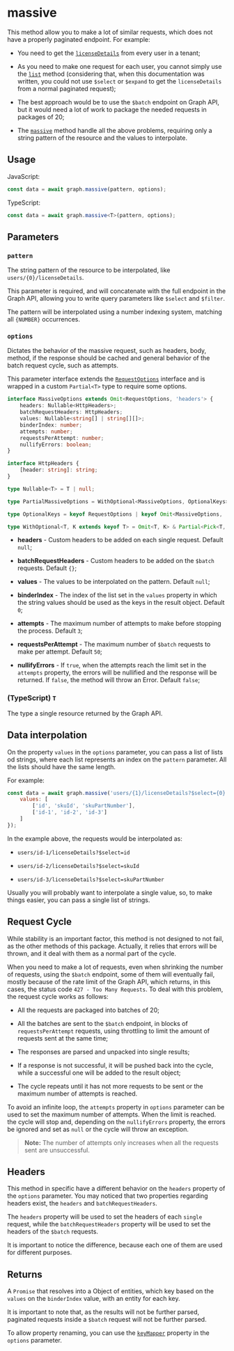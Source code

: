 # massive

This method allow you to make a lot of similar requests, which does not have a properly paginated endpoint. For example:

-   You need to get the [`licenseDetails`](https://docs.microsoft.com/en-us/graph/api/user-list-licensedetails) from every user in a tenant;

-   As you need to make one request for each user, you cannot simply use the [`list`](list.md) method (considering that, when this documentation was written, you could not use `$select` or `$expand` to get the `licenseDetails` from a normal paginated request);

-   The best approach would be to use the `$batch` endpoint on Graph API, but it would need a lot of work to package the needed requests in packages of 20;

-   The [`massive`](massive.md) method handle all the above problems, requiring only a string pattern of the resource and the values to interpolate.

## Usage

JavaScript:

```javascript
const data = await graph.massive(pattern, options);
```

TypeScript:

```typescript
const data = await graph.massive<T>(pattern, options);
```

## Parameters

### `pattern`

The string pattern of the resource to be interpolated, like `users/{0}/licenseDetails`.

This parameter is required, and will concatenate with the full endpoint in the Graph API, allowing you to write query parameters like `$select` and `$filter`.

The pattern will be interpolated using a number indexing system, matching all `{NUMBER}` occurrences.

### `options`

Dictates the behavior of the massive request, such as headers, body, method, if the response should be cached and general behavior of the batch request cycle, such as attempts.

This parameter interface extends the [`RequestOptions`](requestOptions.md) interface and is wrapped in a custom `Partial<T>` type to require some options.

```typescript
interface MassiveOptions extends Omit<RequestOptions, 'headers'> {
    headers: Nullable<HttpHeaders>;
    batchRequestHeaders: HttpHeaders;
    values: Nullable<string[] | string[][]>;
    binderIndex: number;
    attempts: number;
    requestsPerAttempt: number;
    nullifyErrors: boolean;
}

interface HttpHeaders {
    [header: string]: string;
}

type Nullable<T> = T | null;

type PartialMassiveOptions = WithOptional<MassiveOptions, OptionalKeys>;

type OptionalKeys = keyof RequestOptions | keyof Omit<MassiveOptions, 'values'>;

type WithOptional<T, K extends keyof T> = Omit<T, K> & Partial<Pick<T, K>>;
```

-   **headers** - Custom headers to be added on each single request. Default `null`;

-   **batchRequestHeaders** - Custom headers to be added on the `$batch` requests. Default `{}`;

-   **values** - The values to be interpolated on the pattern. Default `null`;

-   **binderIndex** - The index of the list set in the `values` property in which the string values should be used as the keys in the result object. Default `0`;

-   **attempts** - The maximum number of attempts to make before stopping the process. Default `3`;

-   **requestsPerAttempt** - The maximum number of `$batch` requests to make per attempt. Default `50`;

-   **nullifyErrors** - If `true`, when the attempts reach the limit set in the `attempts` property, the errors will be nullified and the response will be returned. If `false`, the method will throw an Error. Default `false`;

### (TypeScript) `T`

The type a single resource returned by the Graph API.

## Data interpolation

On the property `values` in the `options` parameter, you can pass a list of lists od strings, where each list represents an index on the `pattern` parameter. All the lists should have the same length.

For example:

```javascript
const data = await graph.massive('users/{1}/licenseDetails?$select={0}', {
    values: [
        ['id', 'skuId', 'skuPartNumber'],
        ['id-1', 'id-2', 'id-3']
    ]
});
```

In the example above, the requests would be interpolated as:

-   `users/id-1/licenseDetails?$select=id`

-   `users/id-2/licenseDetails?$select=skuId`

-   `users/id-3/licenseDetails?$select=skuPartNumber`

Usually you will probably want to interpolate a single value, so, to make things easier, you can pass a single list of strings.

## Request Cycle

While stability is an important factor, this method is not designed to not fail, as the other methods of this package. Actually, it relies that errors will be thrown, and it deal with them as a normal part of the cycle.

When you need to make a lot of requests, even when shrinking the number of requests, using the `$batch` endpoint, some of them will eventually fail, mostly because of the rate limit of the Graph API, which returns, in this cases, the status code `427 - Too Many Requests`. To deal with this problem, the request cycle works as follows:

-   All the requests are packaged into batches of 20;

-   All the batches are sent to the `$batch` endpoint, in blocks of `requestsPerAttempt` requests, using throttling to limit the amount of requests sent at the same time;

-   The responses are parsed and unpacked into single results;

-   If a response is not successful, it will be pushed back into the cycle, while a successful one will be added to the result object;

-   The cycle repeats until it has not more requests to be sent or the maximum number of attempts is reached.

To avoid an infinite loop, the `attempts` property in `options` parameter can be used to set the maximum number of attempts. When the limit is reached. the cycle will stop and, depending on the `nullifyErrors` property, the errors be ignored and set as `null` or the cycle will throw an exception.

> **Note:** The number of attempts only increases when all the requests sent are unsuccessful.

## Headers

This method in specific have a different behavior on the `headers` property of the `options` parameter. You may noticed that two properties regarding headers exist, the `headers` and `batchRequestHeaders`.

The `headers` property will be used to set the headers of each `single` request, while the `batchRequestHeaders` property will be used to set the headers of the `$batch` requests.

It is important to notice the difference, because each one of them are used for different purposes.

## Returns

A `Promise` that resolves into a Object of entities, which key based on the `values` on the `binderIndex` value, with an entity for each key.

It is important to note that, as the results will not be further parsed, paginated requests inside a `$batch` request will not be further parsed.

To allow property renaming, you can use the [`keyMapper`](keyMapper.md) property in the `options` parameter.
